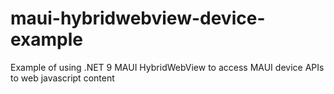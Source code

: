 # maui-hybridwebview-device-example
Example of using .NET 9 MAUI HybridWebView to access MAUI device APIs to web javascript content
